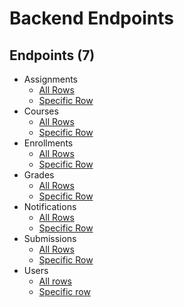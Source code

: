 # Backend Endpoints
## Endpoints (7)
- Assignments
  - [All Rows](https://f25-cisc474-individual-9vy7.onrender.com/assignments)
  - [Specific Row](https://f25-cisc474-individual-9vy7.onrender.com/assignments/201)
- Courses
  - [All Rows](https://f25-cisc474-individual-9vy7.onrender.com/courses)
  - [Specific Row](https://f25-cisc474-individual-9vy7.onrender.com/courses/101)
- Enrollments
  - [All Rows](https://f25-cisc474-individual-9vy7.onrender.com/enrollments)
  - [Specific Row](https://f25-cisc474-individual-9vy7.onrender.com/enrollments/1)
- Grades
  - [All Rows](https://f25-cisc474-individual-9vy7.onrender.com/grades)
  - [Specific Row](https://f25-cisc474-individual-9vy7.onrender.com/grades/401)
- Notifications
  - [All Rows](https://f25-cisc474-individual-9vy7.onrender.com/notifications)
  - [Specific Row](https://f25-cisc474-individual-9vy7.onrender.com/notifications/501)
- Submissions
  - [All Rows](https://f25-cisc474-individual-9vy7.onrender.com/submissions)
  - [Specific Row](https://f25-cisc474-individual-9vy7.onrender.com/submissions/301)
- Users
  - [All rows](https://f25-cisc474-individual-9vy7.onrender.com/users)
  - [Specific row](https://f25-cisc474-individual-9vy7.onrender.com/users/1)
